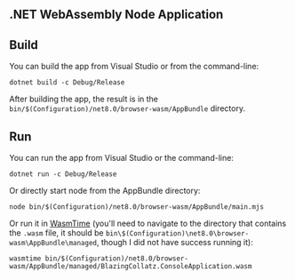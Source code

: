 ## .NET WebAssembly Node Application

## Build

You can build the app from Visual Studio or from the command-line:

```
dotnet build -c Debug/Release
```

After building the app, the result is in the `bin/$(Configuration)/net8.0/browser-wasm/AppBundle` directory.

## Run

You can run the app from Visual Studio or the command-line:

```
dotnet run -c Debug/Release
```

Or directly start node from the AppBundle directory:

```
node bin/$(Configuration)/net8.0/browser-wasm/AppBundle/main.mjs
```

Or run it in [WasmTime](https://github.com/bytecodealliance/wasmtime) (you'll need to navigate to the directory that contains the `.wasm` file, it should be `bin\$(Configuration)\net8.0\browser-wasm\AppBundle\managed`, though I did not have success running it):

```
wasmtime bin/$(Configuration)/net8.0/browser-wasm/AppBundle/managed/BlazingCollatz.ConsoleApplication.wasm
```